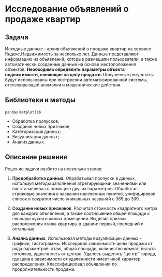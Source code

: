# Исследование объявлений о продаже квартир

## Задача

Исходные данные - архив объявлений о продаже квартир на сервисе Яндекс.Недвижимость за несколько лет. Данные представляют информацию из объявлений, которые размещали пользователи, а также автоматически созданные данные на основе местоположения объектов. **Необходимо определить параметры объекта недвижимости, влияющие на цену продажи.** Полученные результаты будут использованы при построении автоматизированной системы, отслеживающей аномалии и мошеннические действия.

## Библиотеки и методы

`pandas` `matplotlib`
- Обработка пропусков;
- Создание новых признаков;
- Категоризация данных;
- Визуализация данных;
- Анализ данных.

## Описание решения

Решение задачи разбито на несколько этапов:
1. **Предобработка данных**. Обрабатывал пропуски в данных, используя методы заполнения агрегирующими значениями или восстанавливал с помощью других параметров. Обработал строковые значения в названии населенных пунктов, унифицировал список и сократил число уникальных названий с 365 до 309.

2. **Создание новых признаков**. Расчитал стоимость квадратного метра для каждого объявления, а также соотношение общей площади к площади кухни и жилых помещений. Выделил признак расположения этажа квартиры в здании: первый, последний и остальные.

3. **Анализ данных**. Использовал методы визуализации данных - графики, гистограммы. Исследовал зависимости цены продажи от ряда параметров: этаж, общая площадь, количество комнат, высота потолков, удаленность от центра. Удалось выделить "центр" города, где цена в зависимости от удаленности имеет иной характер распределения. Классифицировал объявления по продолжительности продажи. 
